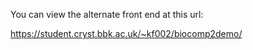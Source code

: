 You can view the alternate front end at this url:

https://student.cryst.bbk.ac.uk/~kf002/biocomp2demo/
